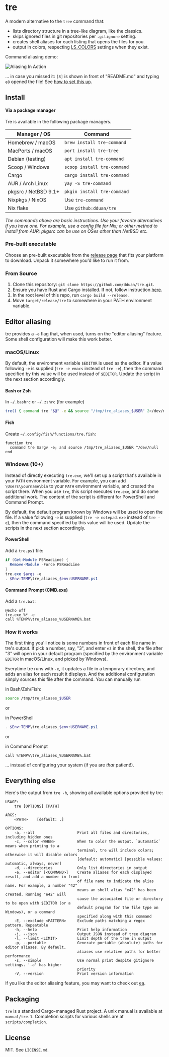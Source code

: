 # tre

A modern alternative to the `tree` command that:

* lists directory structure in a tree-like diagram, like the classics.
* skips ignored files in git repositories per `.gitignore` setting.
* creates shell aliases for each listing that opens the files for you.
* output in colors, respecting [LS_COLORS][] settings when they exist.

Command aliasing demo:

![Aliasing In Action](alias_demo.gif)

… in case you missed it: `[8]` is shown in front of "README.md" and typing `e8`
opened the file! See [how to set this up](#editor-aliasing).

[LS_COLORS]: https://man7.org/linux/man-pages/man5/dir_colors.5.html

## Install

#### Via a package manager

Tre is available in the following package managers.

| Manager / OS         | Command                      |
| -------------------- | ---------------------------- |
| Homebrew / macOS     | `brew install tre-command`   |
| MacPorts / macOS     | `port install tre-tree`      |
| Debian (testing)     | `apt install tre-command`    |
| Scoop / Windows      | `scoop install tre-command`  |
| Cargo                | `cargo install tre-command`  |
| AUR / Arch Linux     | `yay -S tre-command`         |
| pkgsrc / NetBSD 9.1+ | `pkgin install tre-command`  |
| Nixpkgs / NixOS      | Use `tre-command`            |
| Nix flake            | Use `github:dduan/tre`       |

_The commands above are basic instructions. Use your favorite alternatives if
you have one. For example, use a config file for Nix; or other method to install
from AUR; pkgsrc can be use on OSes other than NetBSD etc._

### Pre-built executable

Choose an pre-built executable from the [release page][] that fits your
platform to download. Unpack it somewhere you'd like to run it from.

[release page]: https://github.com/dduan/tre/releases

### From Source

1. Clone this repository: `git clone https://github.com/dduan/tre.git`.
2. Ensure you have Rust and Cargo installed. If not, follow instruction [here](https://rustup.rs).
3. In the root level of this repo, run `cargo build --release`.
4. Move `target/release/tre` to somewhere in your PATH environment variable.

## Editor aliasing

tre provides a `-e` flag that, when used, turns on the "editor aliasing"
feature. Some shell configuration will make this work better.

### macOS/Linux
By default, the environment variable `$EDITOR` is used as the editor. If a
value following `-e` is supplied (`tre -e emacs` instead of `tre -e`), then
the command specified by this value will be used instead of `$EDITOR`. Update
the script in the next section accordingly.

#### Bash or Zsh

In `~/.bashrc` or `~/.zshrc` (for example)

```bash
tre() { command tre "$@" -e && source "/tmp/tre_aliases_$USER" 2>/dev/null; }
```

#### Fish

Create `~/.config/fish/functions/tre.fish`:

```fish
function tre
  command tre $argv -e; and source /tmp/tre_aliases_$USER ^/dev/null
end
```

### Windows (10+)

Instead of directly executing `tre.exe`, we'll set up a script that's
available in your `PATH` environment variable. For example, you can add
`\Users\yourname\bin` to your `PATH` environment variable, and created the
script there. When you use `tre`, this script executes `tre.exe`, and do some
additional work. The content of the script is different for PowerShell and
Command Prompt.

By default, the default program known by Windows will be used to open the
file. If a value following `-e` is supplied (`tre -e notepad.exe` instead of
`tre -e`), then the command specified by this value will be used. Update the
scripts in the next section accordingly.

#### PowerShell

Add a `tre.ps1` file:

```ps1
if (Get-Module PSReadLine) {
  Remove-Module -Force PSReadLine
}
tre.exe $args -e
. $Env:TEMP\tre_aliases_$env:USERNAME.ps1
```

#### Command Prompt (CMD.exe)

Add a `tre.bat`:

```
@echo off
tre.exe %* -e
call %TEMP%\tre_aliases_%USERNAME%.bat
```

### How it works

The first thing you'll notice is some numbers in front of each file name in
tre's output. If pick a number, say, "3", and enter `e3` in the shell, the file
after "3" will open in your default program (specified by the environment
variable `EDITOR` in macOS/Linux, and picked by Windows).

Everytime tre runs with `-e`, it updates a file in a temporary directory, and
adds an alias for each result it displays. And the additional configuration
simply sources this file after the command. You can manually run

in Bash/Zsh/Fish:
```bash
source /tmp/tre_aliases_$USER
```

or

in PowerShell
```ps1
. $Env:TEMP\tre_aliases_$env:USERNAME.ps1
```

or

in Command Prompt

```
call %TEMP%\tre_aliases_%USERNAME%.bat
```

… instead of configuring your system (if you are _that_ patient!).

## Everything else

Here's the output from `tre -h`, showing all available options provided by tre:

```
USAGE:
    tre [OPTIONS] [PATH]

ARGS:
    <PATH>    [default: .]

OPTIONS:
    -a, --all                   Print all files and directories, including hidden ones
    -c, --color <WHEN>          When to color the output. `automatic` means when printing to a
                                terminal, tre will include colors; otherwise it will disable colors
                                [default: automatic] [possible values: automatic, always, never]
    -d, --directories           Only list directories in output
    -e, --editor [<COMMAND>]    Create aliases for each displayed result, and add a number in front
                                of file name to indicate the alias name. For example, a number "42"
                                means an shell alias "e42" has been created. Running "e42" will
                                cause the associated file or directory to be open with $EDITOR (or a
                                default program for the file type on Windows), or a command
                                specified along with this command
    -E, --exclude <PATTERN>     Exclude paths matching a regex pattern. Repeatable
    -h, --help                  Print help information
    -j, --json                  Output JSON instead of tree diagram
    -l, --limit <LIMIT>         Limit depth of the tree in output
    -p, --portable              Generate portable (absolute) paths for editor aliases. By default,
                                aliases use relative paths for better performance
    -s, --simple                Use normal print despite gitignore settings. '-a' has higher
                                priority
    -V, --version               Print version information
```

If you like the editor aliasing feature, you may want to check out [ea][].

[ea]: https://github.com/dduan/ea

## Packaging

`tre` is a standard Cargo-managed Rust project.
A unix manual is available at `manual/tre.1`.
Completion scripts for various shells are at `scripts/completion`.

## License

MIT. See `LICENSE.md`.
